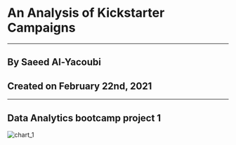 # An Analysis of Kickstarter Campaigns
---
## By Saeed Al-Yacoubi
## Created on February 22nd, 2021
---
Data Analytics bootcamp project 1
---
![chart_1](https://github.com/sed-jackob/kickstarter-analysis/Outcomes_Based_on_Launch_Date.png)
